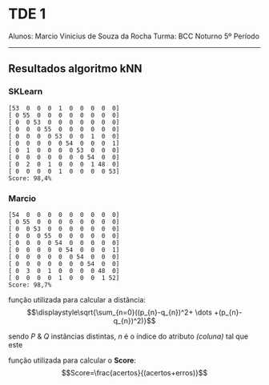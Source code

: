 # TDE 1

Alunos: Marcio Vinicius de Souza da Rocha
Turma: BCC Noturno 5º Período

---

## Resultados algoritmo kNN

### SKLearn

```
[53  0  0  0  1  0  0  0  0  0]
[ 0 55  0  0  0  0  0  0  0  0]
[ 0  0 53  0  0  0  0  0  0  0]
[ 0  0  0 55  0  0  0  0  0  0]
[ 0  0  0  0 53  0  0  1  0  0]
[ 0  0  0  0  0 54  0  0  0  1]
[ 0  1  0  0  0  0 53  0  0  0]
[ 0  0  0  0  0  0  0 54  0  0]
[ 0  2  0  1  0  0  0  1 48  0]
[ 0  0  0  0  1  0  0  0  0 53]
Score: 98,4%
```

### Marcio

```
[54  0  0  0  0  0  0  0  0  0]
[ 0 55  0  0  0  0  0  0  0  0]
[ 0  0 53  0  0  0  0  0  0  0]
[ 0  0  0 55  0  0  0  0  0  0]
[ 0  0  0  0 54  0  0  0  0  0]
[ 0  0  0  0  0 54  0  0  0  1]
[ 0  0  0  0  0  0 54  0  0  0]
[ 0  0  0  0  0  0  0 54  0  0]
[ 0  3  0  1  0  0  0  0 48  0]
[ 0  0  0  0  1  0  0  0  1 52]
Score: 98,7%
```

função utilizada para calcular a distância: $$\displaystyle\sqrt{\sum_{n=0}((p_{n}-q_{n})^2+ \dots +(p_{n}-q_{n})^2)}$$

sendo $P$ & $Q$ instâncias distintas, $n$ é o índice do atributo *(coluna)* tal que este 

função utilizada para calcular o **Score**: $$Score=\frac{acertos}{(acertos+erros)}$$
